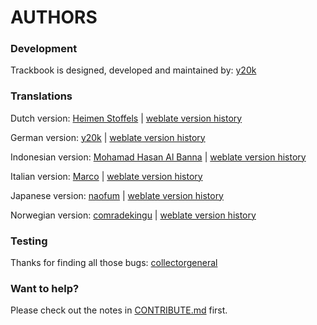 AUTHORS
=======

### Development
Trackbook is designed, developed and maintained by: [y20k](https://github.com/y20k)

### Translations
Dutch version: [Heimen Stoffels](https://github.com/Vistaus) | [weblate version history](https://hosted.weblate.org/changes/?lang=nl&project=trackbook)

German version: [y20k](https://github.com/y20k) | [weblate version history](https://hosted.weblate.org/changes/?lang=de&project=trackbook)

Indonesian version: [Mohamad Hasan Al Banna](https://github.com/se7entime) | [weblate version history](https://hosted.weblate.org/changes/?lang=id&project=trackbook)

Italian version: [Marco](https://github.com/marcoM32) | [weblate version history](https://hosted.weblate.org/changes/?lang=it&project=trackbook)

Japanese version: [naofum](https://github.com/naofum) | [weblate version history](https://hosted.weblate.org/changes/?lang=ja&project=trackbook)

Norwegian version: [comradekingu](https://github.com/comradekingu) | [weblate version history](https://hosted.weblate.org/changes/?lang=nb_NO&project=trackbook)

### Testing
Thanks for finding all those bugs: [collectorgeneral](https://github.com/collectorgeneral)

### Want to help?
Please check out the notes in [CONTRIBUTE.md](https://github.com/y20k/trackbook/blob/master/CONTRIBUTE.md) first.
